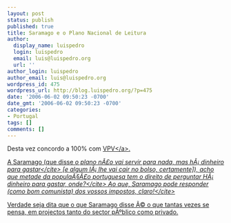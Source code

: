 ```yaml
---
layout: post
status: publish
published: true
title: Saramago e o Plano Nacional de Leitura
author:
  display_name: luispedro
  login: luispedro
  email: luis@luispedro.org
  url: ''
author_login: luispedro
author_email: luis@luispedro.org
wordpress_id: 475
wordpress_url: http://blog.luispedro.org/?p=475
date: '2006-06-02 09:50:23 -0700'
date_gmt: '2006-06-02 09:50:23 -0700'
categories:
- Portugal
tags: []
comments: []
---
```

<p>Desta vez concordo a 100% com <a href="http:&#47;&#47;grandelojadoqueijolimiano.blogspot.com&#47;2006&#47;05&#47;os-violinos-de-ingres.html">VPV<&#47;a>.</p>
<p>A Saramago (que disse <cite>o plano n&Atilde;&pound;o vai servir para nada, mas h&Atilde;&iexcl; dinheiro para gastar<&#47;cite> [e algum l&Atilde;&iexcl; lhe vai cair no bolso, certamente]), acho que metade da popula&Atilde;&sect;&Atilde;&pound;o portuguesa tem o direito de perguntar <cite>H&Atilde;&iexcl; dinheiro para gastar, onde?<&#47;cite> Ao que, Saramago pode responder (como bom comunista) <cite>dos vossos impostos, claro!<&#47;cite></p>
<p>Verdade seja dita que o que Saramago disse &Atilde;&copy; o que tantas vezes se pensa, em projectos tanto do sector p&Atilde;&ordm;blico como privado.</p>
